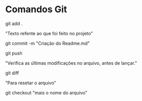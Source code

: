 # Comandos Git

git add .

"Texto refente ao que foi feito no projeto"

git commit -m "Criação do Readme.md"

git push 

"Verifica as últimas modificações no arquivo, antes de lançar."

git diff

"Para resetar o arquivo"

git checkout "mais o nome do arquivo"

